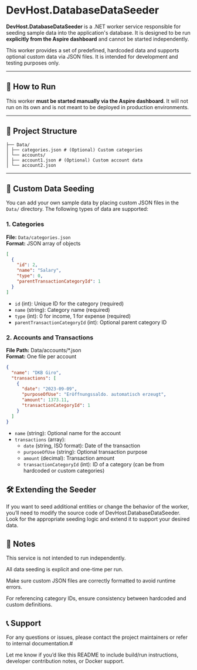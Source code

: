 ﻿# DevHost.DatabaseDataSeeder

**DevHost.DatabaseDataSeeder** is a .NET worker service responsible for seeding sample data into the application's database. It is designed to be run **explicitly from the Aspire dashboard** and cannot be started independently.

This worker provides a set of predefined, hardcoded data and supports optional custom data via JSON files. It is intended for development and testing purposes only.

---

## 🚀 How to Run

This worker **must be started manually via the Aspire dashboard**. It will not run on its own and is not meant to be deployed in production environments.

---

## 📁 Project Structure
```
├── Data/
│ ├── categories.json # (Optional) Custom categories
│ └── accounts/
│ ├── account1.json # (Optional) Custom account data
│ └── account2.json
```

---

## 🧩 Custom Data Seeding

You can add your own sample data by placing custom JSON files in the `Data/` directory. The following types of data are supported:

### 1. Categories

**File:** `Data/categories.json`  
**Format:** JSON array of objects

```json
[
  {
    "id": 2,
    "name": "Salary",
    "type": 0,
    "parentTransactionCategoryId": 1
  }
]
```

- `id` (int): Unique ID for the category (required)
- `name` (string): Category name (required)
- `type` (int): 0 for income, 1 for expense (required)
- `parentTransactionCategoryId` (int): Optional parent category ID

### 2. Accounts and Transactions
**File Path:** Data/accounts/*.json  
**Format:** One file per account

```json
{
  "name": "DKB Giro",
  "transactions": [
    {
      "date": "2023-09-09",
      "purposeOfUse": "Eröffnungssaldo. automatisch erzeugt",
      "amount": 1373.11,
      "transactionCategoryId": 1
    }
  ]
}
```

- `name` (string): Optional name for the account
- `transactions` (array):
  - `date` (string, ISO format): Date of the transaction
  - `purposeOfUse` (string): Optional transaction purpose
  - `amount` (decimal): Transaction amount
  - `transactionCategoryId` (int): ID of a category (can be from hardcoded or custom categories)

## 🛠️ Extending the Seeder
If you want to seed additional entities or change the behavior of the worker, you’ll need to modify the source code of DevHost.DatabaseDataSeeder. Look for the appropriate seeding logic and extend it to support your desired data.

## 📌 Notes
This service is not intended to run independently.

All data seeding is explicit and one-time per run.

Make sure custom JSON files are correctly formatted to avoid runtime errors.

For referencing category IDs, ensure consistency between hardcoded and custom definitions.

## 📞 Support
For any questions or issues, please contact the project maintainers or refer to internal documentation.#

Let me know if you’d like this README to include build/run instructions, developer contribution notes, or Docker support.
